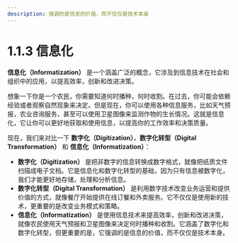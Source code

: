 ```yaml
---
description: 强调的是信息的价值，而不仅仅是技术本身
---
```


# 1.1.3 信息化

**信息化（Informatization）** 是一个涵盖广泛的概念，它涉及到信息技术在社会和组织中的应用，以提高效率，创新和改进决策。

想象一下你是一个农民，你需要知道何时播种，何时收割。在过去，你可能会依赖经验或者观察自然现象来决定。但是现在，你可以使用各种信息服务，比如天气预报，农业咨询服务，甚至可以使用卫星图像来监测作物的生长情况。这就是信息化，它让你可以更好地获取和使用信息，以提高你的工作效率和决策质量。

现在，我们来对比一下 **数字化（Digitization）**，**数字化转型（Digital Transformation）** 和 **信息化（Informatization）**：

* **数字化（Digitization）** 是把非数字的信息转换成数字格式，就像把纸质文件扫描成电子文档。它是信息化和数字化转型的基础，因为只有信息被数字化，我们才能更好地存储，处理和分析信息。
* **数字化转型（Digital Transformation）** 是利用数字技术改变业务运营和提供价值的方式，就像餐厅开始提供在线订餐和外卖服务。它不仅仅是使用新的技术，更重要的是改变业务模式和策略。
* **信息化（Informatization）** 是使用信息技术来提高效率，创新和改进决策，就像农民使用天气预报和卫星图像来决定何时播种和收割。它涵盖了数字化和数字化转型，但更重要的是，它强调的是信息的价值，而不仅仅是技术本身。
